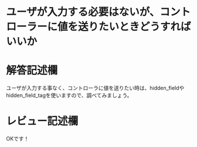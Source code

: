 # ユーザが入力する必要はないが、コントローラーに値を送りたいときどうすればいいか
# 解答記述欄
ユーザが入力する事なく、コントローラに値を送りたい時は、hidden_fieldやhidden_field_tagを使いますので、調べてみましょう。






# レビュー記述欄
OKです！